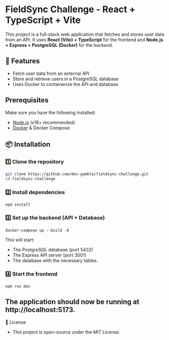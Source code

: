 # FieldSync Challenge - React + TypeScript + Vite

This project is a full-stack web application that fetches and stores user data from an API. 
It uses **React (Vite) + TypeScript** for the frontend and **Node.js + Express + PostgreSQL (Docker)** for the backend.

## 🚀 Features
- Fetch user data from an external API
- Store and retrieve users in a PostgreSQL database
- Uses Docker to containerize the API and database

## Prerequisites
Make sure you have the following installed:
- [Node.js](https://nodejs.org/) (v18+ recommended)
- [Docker](https://www.docker.com/) & Docker Compose

## 📦 Installation

### 1️⃣ Clone the repository
```sh
git clone https://github.com/dev-gamble/fieldsync-challenge.git
cd fieldsync-challenge
```

### 2️⃣ Install dependencies
`npm install`

### 3️⃣ Set up the backend (API + Database)
`docker-compose up --build -d`

This will start:

- The PostgreSQL database (port 5432)
- The Express API server (port 3001)
- The database with the necessary tables.

### 4️⃣ Start the frontend
`npm run dev`

## The application should now be running at http://localhost:5173.

📜 License
- This project is open-source under the MIT License.
